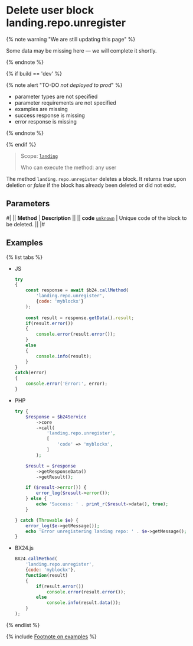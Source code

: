 # Delete user block landing.repo.unregister

{% note warning "We are still updating this page" %}

Some data may be missing here — we will complete it shortly.

{% endnote %}

{% if build == 'dev' %}

{% note alert "TO-DO _not deployed to prod_" %}

- parameter types are not specified
- parameter requirements are not specified
- examples are missing
- success response is missing
- error response is missing

{% endnote %}

{% endif %}

> Scope: [`landing`](../../scopes/permissions.md)
>
> Who can execute the method: any user

The method `landing.repo.unregister` deletes a block. It returns *true* upon deletion or *false* if the block has already been deleted or did not exist.

## Parameters

#|
|| **Method** | **Description** ||
|| **code**
[`unknown`](../../data-types.md) | Unique code of the block to be deleted. ||
|#

## Examples

{% list tabs %}

- JS

    ```js
    try
    {
    	const response = await $b24.callMethod(
    		'landing.repo.unregister',
    		{code: 'myblockx'}
    	);
    	
    	const result = response.getData().result;
    	if(result.error())
    	{
    		console.error(result.error());
    	}
    	else
    	{
    		console.info(result);
    	}
    }
    catch(error)
    {
    	console.error('Error:', error);
    }
    ```

- PHP

    ```php
    try {
        $response = $b24Service
            ->core
            ->call(
                'landing.repo.unregister',
                [
                    'code' => 'myblockx',
                ]
            );
    
        $result = $response
            ->getResponseData()
            ->getResult();
    
        if ($result->error()) {
            error_log($result->error());
        } else {
            echo 'Success: ' . print_r($result->data(), true);
        }
    
    } catch (Throwable $e) {
        error_log($e->getMessage());
        echo 'Error unregistering landing repo: ' . $e->getMessage();
    }
    ```

- BX24.js

    ```js
    BX24.callMethod(
        'landing.repo.unregister',
        {code: 'myblockx'},
        function(result)
        {
            if(result.error())
                console.error(result.error());
            else
                console.info(result.data());
        }
    );
    ```

{% endlist %}

{% include [Footnote on examples](../../../_includes/examples.md) %}